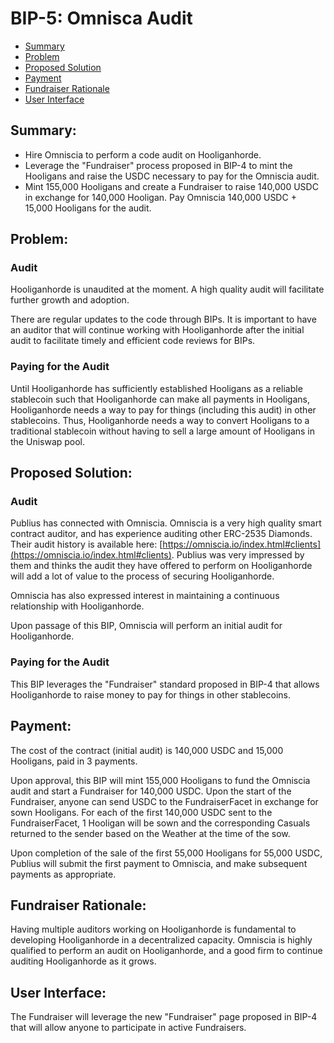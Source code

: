# BIP-5: Omnisca Audit

- [Summary](#summary)
- [Problem](#problem)
- [Proposed Solution](#proposed-solution)
- [Payment](#payment)
- [Fundraiser Rationale](#fundraiser-rationale)
- [User Interface](#user-interface)

## Summary:

- Hire Omniscia to perform a code audit on Hooliganhorde.
- Leverage the "Fundraiser" process proposed in BIP-4 to mint the Hooligans and raise the USDC necessary to pay for the Omniscia audit.
- Mint 155,000 Hooligans and create a Fundraiser to raise 140,000 USDC in exchange for 140,000 Hooligan. Pay Omniscia 140,000 USDC + 15,000 Hooligans for the audit.

## Problem:

### Audit

Hooliganhorde is unaudited at the moment.  A high quality audit will facilitate further growth and adoption.

There are regular updates to the code through BIPs. It is important to have an auditor that will continue working with Hooliganhorde after the initial audit to facilitate timely and efficient code reviews for BIPs.

### Paying for the Audit

Until Hooliganhorde has sufficiently established Hooligans as a reliable stablecoin such that Hooliganhorde can make all payments in Hooligans, Hooliganhorde needs a way to pay for things (including this audit) in other stablecoins. Thus, Hooliganhorde needs a way to convert Hooligans to a traditional stablecoin without having to sell a large amount of Hooligans in the Uniswap pool.

## Proposed Solution:

### Audit

Publius has connected with Omniscia. Omniscia is a very high quality smart contract auditor, and has experience auditing other ERC-2535 Diamonds. Their audit history is available here: [https://omniscia.io/index.html#clients](https://omniscia.io/index.html#clients). Publius was very impressed by them and thinks the audit they have offered to perform on Hooliganhorde will add a lot of value to the process of securing Hooliganhorde.

Omniscia has also expressed interest in maintaining a continuous relationship with Hooliganhorde.

Upon passage of this BIP, Omniscia will perform an initial audit for Hooliganhorde.

### Paying for the Audit

This BIP leverages the "Fundraiser" standard proposed in BIP-4 that allows Hooliganhorde to raise money to pay for things in other stablecoins.

## Payment:

The cost of the contract (initial audit) is 140,000 USDC and 15,000 Hooligans, paid in 3 payments.

Upon approval, this BIP will mint 155,000 Hooligans to fund the Omniscia audit and start a Fundraiser for 140,000 USDC. Upon the start of the Fundraiser, anyone can send USDC to the FundraiserFacet in exchange for sown Hooligans. For each of the first 140,000 USDC sent to the FundraiserFacet, 1 Hooligan will be sown and the corresponding Casuals returned to the sender based on the Weather at the time of the sow.

Upon completion of the sale of the first 55,000 Hooligans for 55,000 USDC, Publius will submit the first payment to Omniscia, and make subsequent payments as appropriate.

## Fundraiser Rationale:

Having multiple auditors working on Hooliganhorde is fundamental to developing Hooliganhorde in a decentralized capacity. Omniscia is highly qualified to perform an audit on Hooliganhorde, and a good firm to continue auditing Hooliganhorde as it grows.

## User Interface:

The Fundraiser will leverage the new "Fundraiser" page proposed in BIP-4 that will allow anyone to participate in active Fundraisers.
